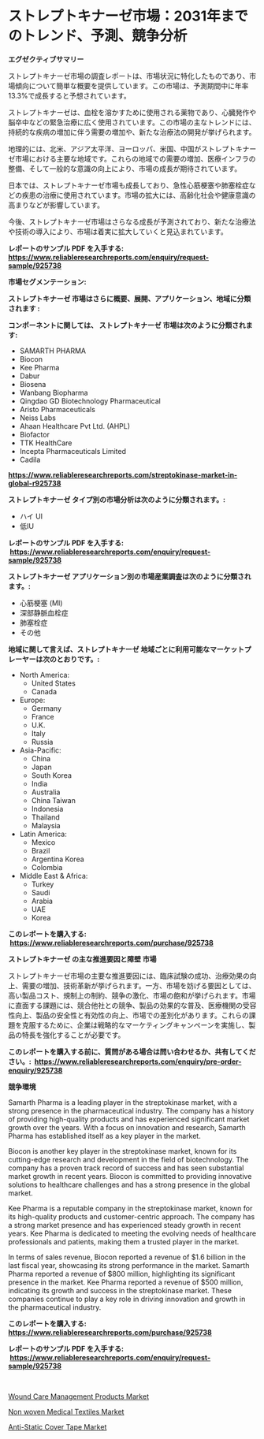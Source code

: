 <p><h1>ストレプトキナーゼ市場：2031年までのトレンド、予測、競争分析</h1></p><p><strong>エグゼクティブサマリー</strong></p>
<p><p>ストレプトキナーゼ市場の調査レポートは、市場状況に特化したものであり、市場傾向について簡単な概要を提供しています。この市場は、予測期間中に年率13.3%で成長すると予想されています。</p><p>ストレプトキナーゼは、血栓を溶かすために使用される薬物であり、心臓発作や脳卒中などの緊急治療に広く使用されています。この市場の主なトレンドには、持続的な疾病の増加に伴う需要の増加や、新たな治療法の開発が挙げられます。</p><p>地理的には、北米、アジア太平洋、ヨーロッパ、米国、中国がストレプトキナーゼ市場における主要な地域です。これらの地域での需要の増加、医療インフラの整備、そして一般的な意識の向上により、市場の成長が期待されています。</p><p>日本では、ストレプトキナーゼ市場も成長しており、急性心筋梗塞や肺塞栓症などの疾患の治療に使用されています。市場の拡大には、高齢化社会や健康意識の高まりなどが影響しています。</p><p>今後、ストレプトキナーゼ市場はさらなる成長が予測されており、新たな治療法や技術の導入により、市場は着実に拡大していくと見込まれています。</p></p>
<p><strong>レポートのサンプル PDF を入手する: <a href="https://www.reliableresearchreports.com/enquiry/request-sample/925738">https://www.reliableresearchreports.com/enquiry/request-sample/925738</a></strong></p>
<p><strong>市場セグメンテーション:</strong></p>
<p><strong> ストレプトキナーゼ 市場はさらに概要、展開、アプリケーション、地域に分類されます :</strong></p>
<p><strong>コンポーネントに関しては、 ストレプトキナーゼ 市場は次のように分類されます: &nbsp;</strong></p>
<p><ul><li>SAMARTH PHARMA</li><li>Biocon</li><li>Kee Pharma</li><li>Dabur</li><li>Biosena</li><li>Wanbang Biopharma</li><li>Qingdao GD Biotechnology Pharmaceutical</li><li>Aristo Pharmaceuticals</li><li>Neiss Labs</li><li>Ahaan Healthcare Pvt Ltd. (AHPL)</li><li>Biofactor</li><li>TTK HealthCare</li><li>Incepta Pharmaceuticals Limited</li><li>Cadila</li></ul></p>
<p><strong><a href="https://www.reliableresearchreports.com/streptokinase-market-in-global-r925738">https://www.reliableresearchreports.com/streptokinase-market-in-global-r925738</a></strong></p>
<p><strong> ストレプトキナーゼ タイプ別の市場分析は次のように分類されます。:</strong></p>
<p><ul><li>ハイ UI</li><li>低IU</li></ul></p>
<p><strong>レポートのサンプル PDF を入手する: &nbsp;<a href="https://www.reliableresearchreports.com/enquiry/request-sample/925738">https://www.reliableresearchreports.com/enquiry/request-sample/925738</a></strong></p>
<p><strong> ストレプトキナーゼ アプリケーション別の市場産業調査は次のように分類されます。:</strong></p>
<p><ul><li>心筋梗塞 (MI)</li><li>深部静脈血栓症</li><li>肺塞栓症</li><li>その他</li></ul></p>
<p><strong>地域に関して言えば、ストレプトキナーゼ 地域ごとに利用可能なマーケットプレーヤーは次のとおりです。:</strong></p>
<p><ul>
    <li>
        North America:
        <ul>
            <li>United States</li>
            <li>Canada</li>
        </ul>
    </li>
    <li>
        Europe:
        <ul>
            <li>Germany</li>
            <li>France</li>
            <li>U.K.</li>
            <li>Italy</li>
            <li>Russia</li>
        </ul>
    </li>
    <li>
        Asia-Pacific:
        <ul>
            <li>China</li>
            <li>Japan</li>
            <li>South Korea</li>
            <li>India</li>
            <li>Australia</li>
            <li>China Taiwan</li>
            <li>Indonesia</li>
            <li>Thailand</li>
            <li>Malaysia</li>
        </ul>
    </li>
    <li>
        Latin America:
        <ul>
            <li>Mexico</li>
            <li>Brazil</li>
            <li>Argentina Korea</li>
            <li>Colombia</li>
        </ul>
    </li>
    <li>
        Middle East & Africa:
        <ul>
            <li>Turkey</li>
            <li>Saudi</li>
            <li>Arabia</li>
            <li>UAE</li>
            <li>Korea</li>
        </ul>
    </li>
    </ul></p>
<p><strong>このレポートを購入する: &nbsp;<a href="https://www.reliableresearchreports.com/purchase/925738">https://www.reliableresearchreports.com/purchase/925738</a></strong></p>
<p><strong>ストレプトキナーゼ の主な推進要因と障壁 市場</strong></p>
<p><p>ストレプトキナーゼ市場の主要な推進要因には、臨床試験の成功、治療効果の向上、需要の増加、技術革新が挙げられます。一方、市場を妨げる要因としては、高い製品コスト、規制上の制約、競争の激化、市場の飽和が挙げられます。市場に直面する課題には、競合他社との競争、製品の効果的な普及、医療機関の受容性向上、製品の安全性と有効性の向上、市場での差別化があります。これらの課題を克服するために、企業は戦略的なマーケティングキャンペーンを実施し、製品の特長を強化することが必要です。</p></p>
<p><strong>このレポートを購入する前に、質問がある場合は問い合わせるか、共有してください。:&nbsp; <a href="https://www.reliableresearchreports.com/enquiry/pre-order-enquiry/925738">https://www.reliableresearchreports.com/enquiry/pre-order-enquiry/925738</a></strong></p>
<p><strong>競争環境</strong></p>
<p><p>Samarth Pharma is a leading player in the streptokinase market, with a strong presence in the pharmaceutical industry. The company has a history of providing high-quality products and has experienced significant market growth over the years. With a focus on innovation and research, Samarth Pharma has established itself as a key player in the market.</p><p>Biocon is another key player in the streptokinase market, known for its cutting-edge research and development in the field of biotechnology. The company has a proven track record of success and has seen substantial market growth in recent years. Biocon is committed to providing innovative solutions to healthcare challenges and has a strong presence in the global market.</p><p>Kee Pharma is a reputable company in the streptokinase market, known for its high-quality products and customer-centric approach. The company has a strong market presence and has experienced steady growth in recent years. Kee Pharma is dedicated to meeting the evolving needs of healthcare professionals and patients, making them a trusted player in the market.</p><p>In terms of sales revenue, Biocon reported a revenue of $1.6 billion in the last fiscal year, showcasing its strong performance in the market. Samarth Pharma reported a revenue of $800 million, highlighting its significant presence in the market. Kee Pharma reported a revenue of $500 million, indicating its growth and success in the streptokinase market. These companies continue to play a key role in driving innovation and growth in the pharmaceutical industry.</p></p>
<p><strong>このレポートを購入する: &nbsp; <a href="https://www.reliableresearchreports.com/purchase/925738">https://www.reliableresearchreports.com/purchase/925738</a></strong></p>
<p><strong>レポートのサンプル PDF を入手する: &nbsp;<a href="https://www.reliableresearchreports.com/enquiry/request-sample/925738">https://www.reliableresearchreports.com/enquiry/request-sample/925738</a></strong><strong></strong></p>
<p>&nbsp;</p>
<p><p><a href="https://www.linkedin.com/pulse/wound-care-management-products-market-size-share-global-oiobf?trackingId=0jtv63F9sT585nmIEGHT3Q%3D%3D">Wound Care Management Products Market</a></p><p><a href="https://github.com/santosh758595/Market-Research-Report-List-4/blob/main/non-woven-medical-textiles-market.md">Non woven Medical Textiles Market</a></p><p><a href="https://www.linkedin.com/pulse/anti-static-cover-tape-market-size-reflecting-forecast-till-nszrf?trackingId=szs0kDwVMHavIQ23QgRDEA%3D%3D">Anti-Static Cover Tape Market</a></p></p>